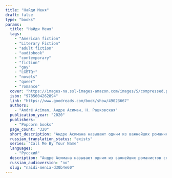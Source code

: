 ```yaml
---
title: "Найди Меня"
draft: false
type: "books"
params:
  title: "Найди Меня"
  tags:
    - "American fiction"
    - "Literary Fiction"
    - "adult fiction"
    - "audiobook"
    - "contemporary"
    - "fiction"
    - "gay"
    - "LGBTQ+"
    - "novels"
    - "queer"
    - "romance"
  cover: "https://images-na.ssl-images-amazon.com/images/S/compressed.photo.goodreads.com/books/1575221373i/49023667.jpg"
  isbn: "9785604262894"
  link: "https://www.goodreads.com/book/show/49023667"
  authors:
    - "André Aciman, Андре Асиман, Н. Рашковская"
  publication_year: "2020"
  publishers:
    - "Popcorn books"
  page_count: "320"
  short_description: "Андре Асимана называют одним из важнейших романистов современности. «Найди меня» — долгожданное продолжение его бестселлера «Назови меня своим именем», покорившего миллионы читателей во всем мире."
  russian_translation_status: "exists"
  series: "Call Me By Your Name"
  languages:
    - "Русский"
  description: "Андре Асимана называют одним из важнейших романистов современности. «Найди меня» — долгожданное продолжение его бестселлера «Назови меня своим именем», покорившего миллионы читателей во всем мире. Роман повествует о трех героях — Элио, его отце Сэмюэле и Оливере, которые даже спустя многие годы так и не забыли о событиях одного далекого лета в Италии. Теперь их судьбам суждено переплестись вновь."
  russian_audioversion: "no"
  slug: "naidi-menia-d30b4e60"
---
```

